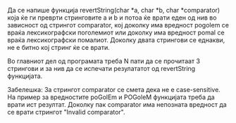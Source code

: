 Да се напише функција revertString(char *a, char *b, char *comparator) која ќе ги преврти стринговите a и b и потоа ќе врати еден од нив во зависност од стрингот comparator, кој доколку има вредност pogolem се враќа лексикографски поголемиот или доколку има вредност pomal се враќа лексикографски помалиот. Доколку двата стрингови се еднакви, не е битно кој стринг ќе се врати.

Во главниот дел од програмата треба N пати да се прочитаат 3 стрингови и за нив да се испечати резулататот од revertString функцијата.

Забелешка: За стрингот comparator се смета дека не е case-sensitive. На пример за вредностите poGolEm и POGoleM функцијата треба да врати ист резултат. Доколку пак comparator има непозната вредност да се врати стрингот "Invalid comparator".